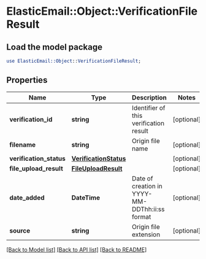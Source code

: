 # ElasticEmail::Object::VerificationFileResult

## Load the model package
```perl
use ElasticEmail::Object::VerificationFileResult;
```

## Properties
Name | Type | Description | Notes
------------ | ------------- | ------------- | -------------
**verification_id** | **string** | Identifier of this verification result | [optional] 
**filename** | **string** | Origin file name | [optional] 
**verification_status** | [**VerificationStatus**](VerificationStatus.md) |  | [optional] 
**file_upload_result** | [**FileUploadResult**](FileUploadResult.md) |  | [optional] 
**date_added** | **DateTime** | Date of creation in YYYY-MM-DDThh:ii:ss format | [optional] 
**source** | **string** | Origin file extension | [optional] 

[[Back to Model list]](../README.md#documentation-for-models) [[Back to API list]](../README.md#documentation-for-api-endpoints) [[Back to README]](../README.md)


